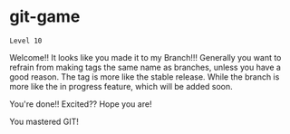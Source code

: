 git-game
========

``Level 10``

Welcome!! It looks like you made it to my Branch!!!
Generally you want to refrain from making tags the same name as branches, unless you have a good reason.
The tag is more like the stable release.
While the branch is more like the in progress feature, which will be added soon.

You're done!! Excited?? Hope you are!

You mastered GIT!

